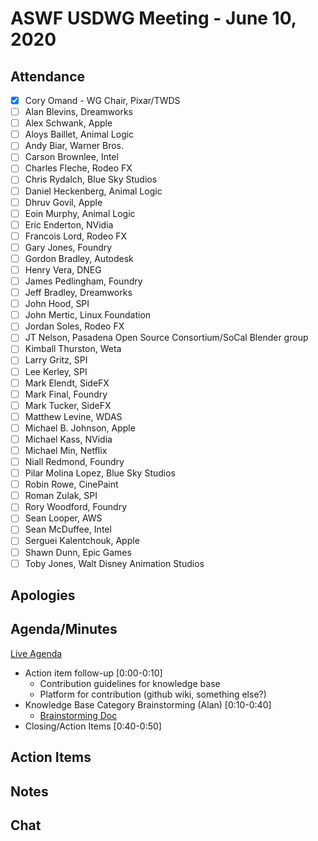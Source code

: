 # ASWF USDWG Meeting - June 10, 2020

## Attendance

* [x] Cory Omand - WG Chair, Pixar/TWDS
* [ ] Alan Blevins, Dreamworks
* [ ] Alex Schwank, Apple
* [ ] Aloys Baillet, Animal Logic
* [ ] Andy Biar,  Warner Bros.
* [ ] Carson Brownlee, Intel
* [ ] Charles Fleche, Rodeo FX
* [ ] Chris Rydalch, Blue Sky Studios
* [ ] Daniel Heckenberg, Animal Logic
* [ ] Dhruv Govil, Apple
* [ ] Eoin Murphy, Animal Logic
* [ ] Eric Enderton, NVidia
* [ ] Francois Lord, Rodeo FX
* [ ] Gary Jones, Foundry
* [ ] Gordon Bradley, Autodesk
* [ ] Henry Vera, DNEG
* [ ] James Pedlingham, Foundry
* [ ] Jeff Bradley, Dreamworks
* [ ] John Hood, SPI
* [ ] John Mertic, Linux Foundation
* [ ] Jordan Soles, Rodeo FX
* [ ] JT Nelson, Pasadena Open Source Consortium/SoCal Blender group
* [ ] Kimball Thurston, Weta
* [ ] Larry Gritz, SPI
* [ ] Lee Kerley, SPI
* [ ] Mark Elendt, SideFX
* [ ] Mark Final, Foundry
* [ ] Mark Tucker, SideFX
* [ ] Matthew Levine, WDAS
* [ ] Michael B. Johnson, Apple
* [ ] Michael Kass, NVidia
* [ ] Michael Min, Netflix
* [ ] Niall Redmond, Foundry
* [ ] Pilar Molina Lopez, Blue Sky Studios
* [ ] Robin Rowe, CinePaint
* [ ] Roman Zulak, SPI
* [ ] Rory Woodford, Foundry
* [ ] Sean Looper, AWS
* [ ] Sean McDuffee, Intel
* [ ] Serguei Kalentchouk, Apple
* [ ] Shawn Dunn, Epic Games
* [ ] Toby Jones, Walt Disney Animation Studios

## Apologies

## Agenda/Minutes

[Live Agenda](https://docs.google.com/document/d/1h6CRzfrOlB4tm7FuNQ4phNSzfJnF3knwqbp82L8Q244/edit?usp=sharing)

* Action item follow-up [0:00-0:10]
  * Contribution guidelines for knowledge base
  * Platform for contribution (github wiki, something else?)
* Knowledge Base Category Brainstorming (Alan) [0:10-0:40]
  * [Brainstorming Doc](https://docs.google.com/document/d/1fm9tLneBMgsg8OdGqkLJrHOYAa1KBJXO-KODfPoQ8nA/edit?usp=sharing)
* Closing/Action Items [0:40-0:50]
    
## Action Items

## Notes

## Chat
